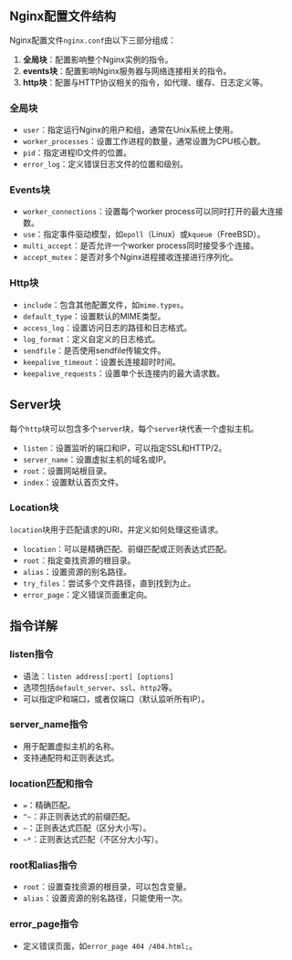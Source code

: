 ## Nginx配置文件结构
Nginx配置文件`nginx.conf`由以下三部分组成：
1. **全局块**：配置影响整个Nginx实例的指令。
2. **events块**：配置影响Nginx服务器与网络连接相关的指令。
3. **http块**：配置与HTTP协议相关的指令，如代理、缓存、日志定义等。

### 全局块
- `user`：指定运行Nginx的用户和组，通常在Unix系统上使用。
- `worker_processes`：设置工作进程的数量，通常设置为CPU核心数。
- `pid`：指定进程ID文件的位置。
- `error_log`：定义错误日志文件的位置和级别。

### Events块
- `worker_connections`：设置每个worker process可以同时打开的最大连接数。
- `use`：指定事件驱动模型，如`epoll`（Linux）或`kqueue`（FreeBSD）。
- `multi_accept`：是否允许一个worker process同时接受多个连接。
- `accept_mutex`：是否对多个Nginx进程接收连接进行序列化。

### Http块
- `include`：包含其他配置文件，如`mime.types`。
- `default_type`：设置默认的MIME类型。
- `access_log`：设置访问日志的路径和日志格式。
- `log_format`：定义自定义的日志格式。
- `sendfile`：是否使用sendfile传输文件。
- `keepalive_timeout`：设置长连接超时时间。
- `keepalive_requests`：设置单个长连接内的最大请求数。

## Server块
每个`http`块可以包含多个`server`块，每个`server`块代表一个虚拟主机。

- `listen`：设置监听的端口和IP，可以指定SSL和HTTP/2。
- `server_name`：设置虚拟主机的域名或IP。
- `root`：设置网站根目录。
- `index`：设置默认首页文件。

### Location块
`location`块用于匹配请求的URI，并定义如何处理这些请求。

- `location`：可以是精确匹配、前缀匹配或正则表达式匹配。
- `root`：指定查找资源的根目录。
- `alias`：设置资源的别名路径。
- `try_files`：尝试多个文件路径，直到找到为止。
- `error_page`：定义错误页面重定向。

## 指令详解
### listen指令
- 语法：`listen address[:port] [options]`
- 选项包括`default_server`、`ssl`、`http2`等。
- 可以指定IP和端口，或者仅端口（默认监听所有IP）。

### server_name指令
- 用于配置虚拟主机的名称。
- 支持通配符和正则表达式。

### location匹配和指令
- `=`：精确匹配。
- `^~`：非正则表达式的前缀匹配。
- `~`：正则表达式匹配（区分大小写）。
- `~*`：正则表达式匹配（不区分大小写）。

### root和alias指令
- `root`：设置查找资源的根目录，可以包含变量。
- `alias`：设置资源的别名路径，只能使用一次。

### error_page指令
- 定义错误页面，如`error_page 404 /404.html;`。

